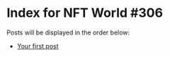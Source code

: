 # Index for NFT World #306
Posts will be displayed in the order below:

- [Your first post](./001-first.md)

